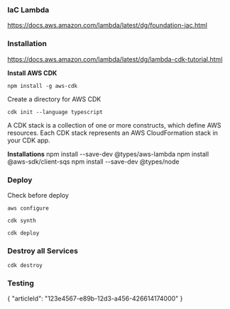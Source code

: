 
### IaC Lambda
https://docs.aws.amazon.com/lambda/latest/dg/foundation-iac.html

### Installation
https://docs.aws.amazon.com/lambda/latest/dg/lambda-cdk-tutorial.html

**Install AWS CDK**
```
npm install -g aws-cdk
```

Create a directory for AWS CDK
```
cdk init --language typescript
```

A CDK stack is a collection of one or more constructs, which define AWS resources. Each CDK stack represents an AWS CloudFormation stack in your CDK app.


**Installations**
npm install --save-dev @types/aws-lambda
npm install @aws-sdk/client-sqs
npm install --save-dev @types/node


### Deploy
Check before deploy
```
aws configure
```

```
cdk synth
```

```
cdk deploy
```

### Destroy all Services
```
cdk destroy
```

### Testing
{ "articleId": "123e4567-e89b-12d3-a456-426614174000" }
